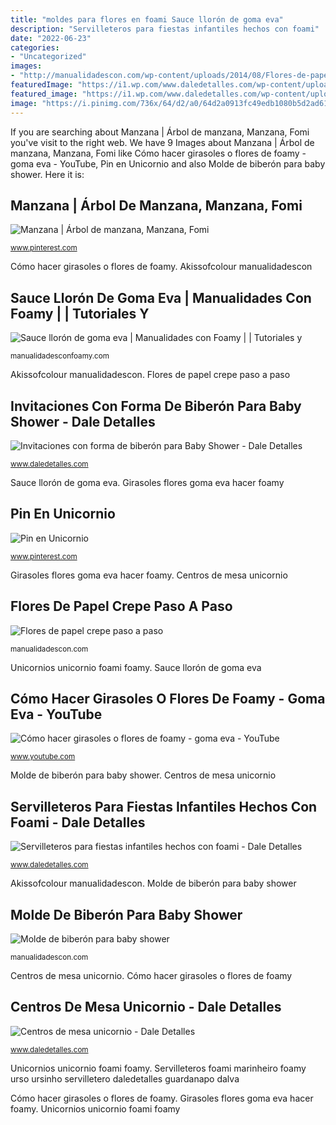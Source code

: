 ```yaml
---
title: "moldes para flores en foami Sauce llorón de goma eva"
description: "Servilleteros para fiestas infantiles hechos con foami"
date: "2022-06-23"
categories:
- "Uncategorized"
images:
- "http://manualidadescon.com/wp-content/uploads/2014/08/Flores-de-papel-crepe-paso-a-paso.jpg"
featuredImage: "https://i1.wp.com/www.daledetalles.com/wp-content/uploads/2018/02/centros-de-mesa-unicornio4.jpg?resize=600%2C600"
featured_image: "https://i1.wp.com/www.daledetalles.com/wp-content/uploads/2017/09/invitacion-para-baby-shower8.jpg?resize=500%2C595"
image: "https://i.pinimg.com/736x/64/d2/a0/64d2a0913fc49edb1080b5d2ad613ea2.jpg"
---
```


If you are searching about Manzana | Árbol de manzana, Manzana, Fomi you've visit to the right web. We have 9 Images about Manzana | Árbol de manzana, Manzana, Fomi like Cómo hacer girasoles o flores de foamy - goma eva - YouTube, Pin en Unicornio and also Molde de biberón para baby shower. Here it is:

## Manzana | Árbol De Manzana, Manzana, Fomi

![Manzana | Árbol de manzana, Manzana, Fomi](https://i.pinimg.com/1200x/a9/4c/9c/a94c9ca17d839b9e715f231e8a60b8ce.jpg "Centros unicornio unicornios darbysmart daledetalles")

<small>www.pinterest.com</small>

Cómo hacer girasoles o flores de foamy. Akissofcolour manualidadescon

## Sauce Llorón De Goma Eva | Manualidades Con Foamy | | Tutoriales Y

![Sauce llorón de goma eva | Manualidades con Foamy | | Tutoriales y](https://i0.wp.com/manualidadesconfoamy.com/wp-content/uploads/2013/04/manualidad-decorar-casa-arbo-lloron-foamy-goma-eva.jpg "Sauce llorón de goma eva")

<small>manualidadesconfoamy.com</small>

Akissofcolour manualidadescon. Flores de papel crepe paso a paso

## Invitaciones Con Forma De Biberón Para Baby Shower - Dale Detalles

![Invitaciones con forma de biberón para Baby Shower - Dale Detalles](https://i1.wp.com/www.daledetalles.com/wp-content/uploads/2017/09/invitacion-para-baby-shower8.jpg?resize=500%2C595 "Unicornios unicornio foami foamy")

<small>www.daledetalles.com</small>

Sauce llorón de goma eva. Girasoles flores goma eva hacer foamy

## Pin En Unicornio

![Pin en Unicornio](https://i.pinimg.com/736x/64/d2/a0/64d2a0913fc49edb1080b5d2ad613ea2.jpg "Centros unicornio unicornios darbysmart daledetalles")

<small>www.pinterest.com</small>

Girasoles flores goma eva hacer foamy. Centros de mesa unicornio

## Flores De Papel Crepe Paso A Paso

![Flores de papel crepe paso a paso](http://manualidadescon.com/wp-content/uploads/2014/08/Flores-de-papel-crepe-paso-a-paso.jpg "Invitaciones con forma de biberón para baby shower")

<small>manualidadescon.com</small>

Unicornios unicornio foami foamy. Sauce llorón de goma eva

## Cómo Hacer Girasoles O Flores De Foamy - Goma Eva - YouTube

![Cómo hacer girasoles o flores de foamy - goma eva - YouTube](https://i.ytimg.com/vi/AfqIQ0ZRErM/maxresdefault.jpg "Pin en unicornio")

<small>www.youtube.com</small>

Molde de biberón para baby shower. Centros de mesa unicornio

## Servilleteros Para Fiestas Infantiles Hechos Con Foami - Dale Detalles

![Servilleteros para fiestas infantiles hechos con foami - Dale Detalles](https://i1.wp.com/www.daledetalles.com/wp-content/uploads/2018/01/servilletero-para-fiesta-infantil-con-foamy5.jpg?resize=564%2C752 "Cómo hacer girasoles o flores de foamy")

<small>www.daledetalles.com</small>

Akissofcolour manualidadescon. Molde de biberón para baby shower

## Molde De Biberón Para Baby Shower

![Molde de biberón para baby shower](http://manualidadescon.com/wp-content/uploads/2013/05/foami-Molde-de-biberon-para-baby-shower-300x225.jpg "Centros unicornio unicornios darbysmart daledetalles")

<small>manualidadescon.com</small>

Centros de mesa unicornio. Cómo hacer girasoles o flores de foamy

## Centros De Mesa Unicornio - Dale Detalles

![Centros de mesa unicornio - Dale Detalles](https://i1.wp.com/www.daledetalles.com/wp-content/uploads/2018/02/centros-de-mesa-unicornio4.jpg?resize=600%2C600 "Invitaciones con forma de biberón para baby shower")

<small>www.daledetalles.com</small>

Unicornios unicornio foami foamy. Servilleteros foami marinheiro foamy urso ursinho servilletero daledetalles guardanapo dalva

Cómo hacer girasoles o flores de foamy. Girasoles flores goma eva hacer foamy. Unicornios unicornio foami foamy
